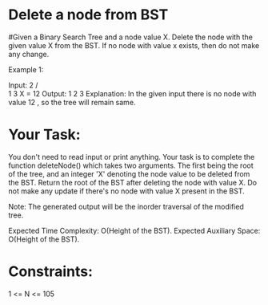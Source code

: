 # Delete a node from BST

#Given a Binary Search Tree and a node value X. Delete the node with the given value X from the BST. If no node with value x exists, then do not make any change. 

Example 1:

Input:
      2
    /   \
   1     3
X = 12
Output: 1 2 3
Explanation: In the given input there
is no node with value 12 , so the tree
will remain same.

# Your Task:
You don't need to read input or print anything. Your task is to complete the function deleteNode() which takes two arguments. The first being the root of the tree, and an integer 'X' denoting the node value to be deleted from the BST. Return the root of the BST after deleting the node with value X. Do not make any update if there's no node with value X present in the BST.

Note: The generated output will be the inorder traversal of the modified tree.
 

Expected Time Complexity: O(Height of the BST).
Expected Auxiliary Space: O(Height of the BST).
 

# Constraints:
1 <= N <= 105
